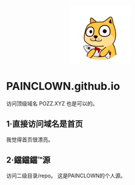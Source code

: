 <p align="center">
  <a harf = "PAINCLOWN.github.io"><img src="https://raw.githubusercontent.com/PAINCLOWN/PAINCLOWN.github.io/master/images/logo.gif" width="160"/></a><br />
</p>

# PAINCLOWN.github.io

访问顶级域名 POZZ.XYZ 也是可以的。

## 1·直接访问域名是首页

我觉得首页很漂亮。

## 2·鐺鐺鐺™源

访问二级目录/repo。
这是PAINCLOWN的个人源。
